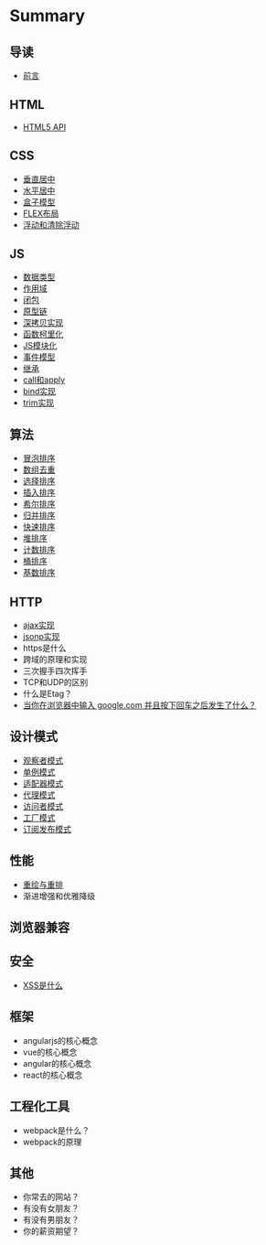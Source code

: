 # Summary

## 导读

* [前言](README.md)

## HTML

* [HTML5 API](html/html5-api.md)

## CSS

* [垂直居中](css/chui-zhi-ju-zhong.md)
* [水平居中](css/shui-ping-ju-zhong.md)
* [盒子模型](css/he-zi-mo-xing.md)
* [FLEX布局](css/flex-bu-ju.md)
* [浮动和清除浮动](css/fu-dong-he-qing-chu-fu-dong.md)

## JS

* [数据类型](js/shu-ju-lei-xing.md)
* [作用域](js/zuo-yong-yu.md)
* [闭包](js/bi-bao.md)
* [原型链](js/yuan-xing-lian.md)
* [深拷贝实现](js/shen-kao-bei-shi-xian.md)
* [函数柯里化](js/han-shu-ke-li-hua.md)
* [JS模块化](js/js-mo-kuai-hua.md)
* [事件模型](js/shi-jian-mo-xing.md)
* [继承](js/ji-cheng.md)
* [call和apply](js/call-and-apply.md)
* [bind实现](js/bind-shi-xian.md)
* [trim实现](js/trim-shi-xian.md)

## 算法

* [冒泡排序](suan-fa/mao-pao-pai-xu.md)
* [数组去重](suan-fa/shu-zu-qu-zhong.md)
* [选择排序](suan-fa/xuan-ze-pai-xu.md)
* [插入排序](suan-fa/cha-ru-pai-xu.md)
* [希尔排序](suan-fa/xi-er-pai-xu.md)
* [归并排序](suan-fa/gui-bing-pai-xu.md)
* [快速排序](suan-fa/kuai-su-pai-xu.md)
* [堆排序](suan-fa/dui-pai-xu.md)
* [计数排序](suan-fa/ji-shu-pai-xu.md)
* [桶排序](suan-fa/tong-pai-xu.md)
* [基数排序](suan-fa/ji-shu-pai-xu.md)

## HTTP

* [ajax实现](http/ajax-shi-xian.md)
* [jsonp实现](http/jsonp-shi-xian.md)
* https是什么
* 跨域的原理和实现
* 三次握手四次挥手
* TCP和UDP的区别
* 什么是Etag？
* [当你在浏览器中输入 google.com 并且按下回车之后发生了什么？](http/liu-lan-qi-di-zhi-hui-che.md)

## 设计模式

* [观察者模式](she-ji-mo-shi/guan-cha-zhe-mo-shi.md)
* [单例模式](she-ji-mo-shi/dan-li-mo-shi.md)
* [适配器模式](she-ji-mo-shi/shi-pei-qi-mo-shi.md)
* [代理模式](she-ji-mo-shi/dai-li-mo-shi.md)
* [访问者模式](she-ji-mo-shi/fang-wen-zhe-mo-shi.md)
* [工厂模式](she-ji-mo-shi/gong-chang-mo-shi.md)
* [订阅发布模式](she-ji-mo-shi/ding-yue-fa-bu-mo-shi.md)

## 性能

* [重绘与重排](xing-neng/zhong-hui-yu-zhong-pai.md)
* 渐进增强和优雅降级

## 浏览器兼容

## 安全

* [XSS是什么](an-quan/xss-shi-shen-me.md)

## 框架

* angularjs的核心概念
* vue的核心概念
* angular的核心概念
* react的核心概念

## 工程化工具

* webpack是什么？
* webpack的原理

## 其他

* 你常去的网站？
* 有没有女朋友？
* 有没有男朋友？
* 你的薪资期望？


